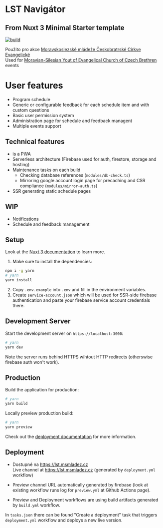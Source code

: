 # LST Navigátor
## From Nuxt 3 Minimal Starter template
[![build](https://github.com/OSDVF/lst-navigator/actions/workflows/build.yml/badge.svg)](https://github.com/OSDVF/lst-navigator/actions/workflows/build.yml)

Použito pro akce [Moravskoslezské mládeže Českobratrské Církve Evangelické](https://msmladez.cz/)  
Used for [Moravian-Silesian Yout of Evangelical Church of Czech Brethren](https://msmladez.cz/) events  

# User features
- Program schedule
- Generic or configurable feedback for each schedule item and with custom questions
- Basic user permission system
- Administration page for schedule and feedback managent
- Multiple events support

## Technical features
- is a PWA
- Serverless architecture (Firebase used for auth, firestore, storage and hosting)
- Maintenance tasks on each build
    - Checking database references (`modules/db-check.ts`)
    - Mirroring google account login page for precaching and CSR compliance (`modules/mirror-auth.ts`)
- SSR generating static schedule pages

## WIP
- Notifications
- Schedule and feedback management

## Setup
Look at the [Nuxt 3 documentation](https://nuxt.com/docs/getting-started/introduction) to learn more.

1. Make sure to install the dependencies:

```bash
npm i -g yarn
# yarn
yarn install
```

2. Copy `.env.example` into `.env` and fill in the environment variables.
3. Create `service-account.json` which will be used for SSR-side firebase authentication and paste your firebase service account credentials there.

## Development Server

Start the development server on `https://localhost:3000`:

```bash
# yarn
yarn dev
```

Note the server runs behind HTTPS wihtout HTTP redirects (otherswise firebase auth won't work).

## Production

Build the application for production:

```bash
# yarn
yarn build
```

Locally preview production build:

```bash
# yarn
yarn preview
```

Check out the [deployment documentation](https://nuxt.com/docs/getting-started/deployment) for more information.

## Deployment
- Dostupné na https://lst.msmladez.cz  
  Live channel at https://lst.msmladez.cz (generated by `deployment.yml` workflow)  

- Preview channel URL automatically generated by firebase (look at existing workflow runs log for `preview.yml` at Github Actions page).
- Preview and Deployment workflows are using build artifacts generated by `build.yml` workflow.

In `tasks.json` there can be found "Create a deployment" task that triggers `deployment.yml` workflow and deploys a new live version.